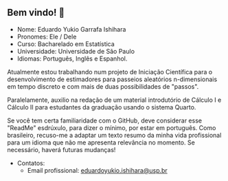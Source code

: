 ## Bem vindo! 👋

-  Nome: Eduardo Yukio Garrafa Ishihara
-  Pronomes: Ele / Dele
-  Curso: Bacharelado em Estatística
-  Universidade: Universidade de São Paulo
-  Idiomas: Português, Inglês e Espanhol.


Atualmente estou trabalhando num projeto de Iniciação Científica para o desenvolvimento de estimadores para passeios aleatórios n-dimensionais em tempo discreto e com mais de duas possibilidades de "passos".

Paralelamente, auxilio na redação de um material introdutório de Cálculo I e Cálculo II para estudantes da graduação usando o sistema Quarto.

Se você tem certa familiaridade com o GitHub, deve considerar esse "ReadMe" esdrúxulo, para dizer o mínimo, por estar em português. Como brasileiro, recuso-me a adaptar um texto resumo da minha vida profissional para um idioma que não me apresenta relevância no momento. Se necessário, haverá futuras mudanças!


-  Contatos:
    -  Email profissional: eduardoyukio.ishihara@usp.br
  
